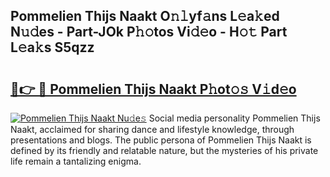 ## Pommelien Thijs Naakt O𝚗𝚕yf𝚊ns L𝚎a𝚔ed N𝚞𝚍es - Part-JOk P𝚑𝚘tos Vi𝚍𝚎o - H𝚘𝚝 Part L𝚎a𝚔s S5qzz

# <h2><a href="http://kf5edh.oniu.top/?m=Pommelien+Thijs+Naakt">🔗👉 🔴 Pommelien Thijs Naakt P𝚑ot𝚘𝚜 V𝚒d𝚎o</a></h2>

[![Pommelien Thijs Naakt Nu𝚍e𝚜](https://i.imgur.com/0qMVB7G.gif)](http://kf5edh.oniu.top/?m=Pommelien+Thijs+Naakt)
Social media personality Pommelien Thijs Naakt, acclaimed for sharing dance and lifestyle knowledge, through presentations and blogs. The public persona of Pommelien Thijs Naakt is defined by its friendly and relatable nature, but the mysteries of his private life remain a tantalizing enigma.  
